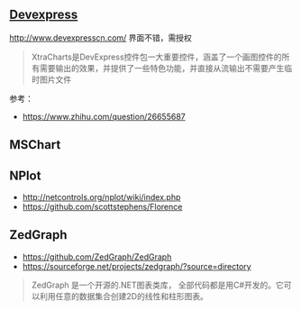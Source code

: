 ## [Devexpress](https://www.devexpress.com/)  
http://www.devexpresscn.com/
界面不错，需授权
>XtraCharts是DevExpress控件包一大重要控件，涵盖了一个画图控件的所有需要输出的效果，并提供了一些特色功能，并直接从流输出不需要产生临时图片文件

参考：
- https://www.zhihu.com/question/26655687

## MSChart

## NPlot
- http://netcontrols.org/nplot/wiki/index.php
- https://github.com/scottstephens/Florence

## ZedGraph
- https://github.com/ZedGraph/ZedGraph
- https://sourceforge.net/projects/zedgraph/?source=directory
>ZedGraph 是一个开源的.NET图表类库， 全部代码都是用C#开发的。它可以利用任意的数据集合创建2D的线性和柱形图表。